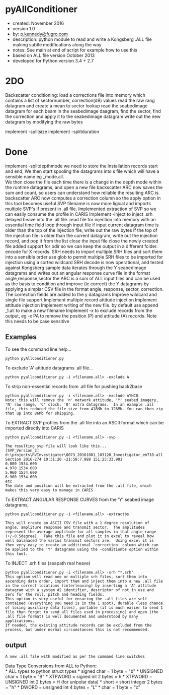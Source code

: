pyAllConditioner
=====
* created:          November 2016
* version           1.0
* by:               p.kennedy@fugro.com
* description:      python module to read and write a Kongsberg .ALL file making subtle modifications along the way
* notes:            See main at end of script for example how to use this
* based on ALL file version October 2013 
* developed for Python version 3.4 + 2.7

2DO
===
Backscatter conditioning:
    load a corrections file into memory which contains a list of sectornumber, correction(dB) values
    read the raw rang datagram and create a mean to sector lookup
    read the seabedimage datagram
    for each beam in the seabedimage daagram, find the sector, find the correction and apply it to the seabedimage datagram
    write out the new datagram by modifying the raw bytes 

implement -splitsize
implement -splitduration

Done
====
implement -splitdepthmode
    we need to store the installation records start and end, 
    We then start spooling the datagrams into s file which will have a sensible name eg <filename>_mode.all.  
    We then close the file each time there is a change in the depth mode within the runtime datagrams, and open a new file
backscatter ARC now saves the sum and count, so users can understand how reliable the resulting ARC is.
backscatter ARC now computes a correction column so the apply option in this tool becomes useful
SVP filename is now more ligical and imports multiple SVP's if present in .all file.
Implemented extraction of SVP so we can easily consume the profile in CARIS
Implement -inject <filename> to inject .srh delayed heave into the .all file.
    read file for injection into memory with an essential time field
    loop through input file
        if input current datagram time is older than the top of the injection file, write out the raw bytes
        if the top of the injection file is older than the current datagram, write out the injection record, and pop it from the list
    close the input file
    close the newly created file
added support for odir so we can keep the output in a different folder.
encode for X records.
SRH needs to import multiple SRH files and sort them into a sensible order
use glob to permit multiple SRH files to be imported for injection using a sorted wildcard
SRH decode is now operational, and tested against Kongsberg sample data
iterates through the Y seabedImage datagrams and writes out an angular response curve file in the format angle,response,sector
the ARC is a sum of ALL input files and can be used as the basis to condition and improve (ie correct) the Y datagrams by applying a simplar CSV file in the format angle, response, sector, correction.  The correction fields are added to the y datagrams
Improve wildcard and single file support
Implement multiple record attitude injection
Implement attitude injection
Implement writing of the new file.  by default use append _1.all to make a new filename
Implement -x <recordIdentifiers> to exclude records from the output, eg -x PA to remove the position (P) and attitude (A) records.  Note this needs to be case sensitive

Examples
-------

To see the command line help...
```
python pyAllConditioner.py
```
To exclude 'A' attitude datagrams .all file...
```
python pyallconditioner.py -i <filename.all> -exclude A
```
To strip non-essential records from .all file for pushing back2base
```
python pyallconditioner.py -i <filename.all> -exclude nYNC0
Note: this will remove the 'n' network attitude, 'Y' seabed imagery, 'N' raw range, 'C' clock, '0' extra datagrams.  In an example .all file, this reduced the file size from 418Mb to 126Mb. You can then zip that up into 86Mb for shipping.  
```

To EXTRACT SVP profiles from the .all file into an ASCII format which can be imported directly into CARIS
```
python pyallconditioner.py -i <filename.all> -svp

The resulting svp file will look like this...
[SVP_Version_2]
d:\projects\RVInvestigator\0073_20161001_103120_Investigator_em710.all
Section 2016-274 10:31:20 -21:58:7.988 151:25:33.901
0.000 1534.600 
4.970 1534.600 
5.960 1534.600 
6.960 1534.600 
etc
The date and position will be extracted from the .all file, which makes this very easy to manage in CARIS
```

To EXTRACT ANGULAR RESPONSE CURVES from the 'Y' seabed image datagrams, 
```
python pyallconditioner.py -i <filename.all> -extractbs

This will create an ASCII CSV file with a 1 degree resolution of angle, ampliture response and transmit sector.  The amplitudes represent the average amplitude for all samples in that angle range (+/-0.5degree).  Take this file and plot it in excel to reveal how well balanaced the varius transmit sectors are.  Using excel it is then very easy to create an additional 'correction' column which can be applied to the 'Y' datagrams using the -conditionbs option within this tool.

```

To INJECT .srh files (seapath real heave)
```
python pyallconditioner.py -i <filename.all> -srh "*.srh"
This option will read one or multiple srh files, sort them into ascending data order, import them and inject them into a new .all file in the correct locations (interleaving) by inserting a 'A' attitude datagram with a system #2 identifier, descriptor of not_in_use and zero for the roll, pitch and heading fields.  
This option is very useful for ensuring the .all files are self-contained (everything you need is in the 1 spot), durable (less chance of losing auxiliary data files), portable (it is much easier to send 1 file than forget to send all files used in processing) and open (the .all file format) is well documented and understood by many applications.
If needed, the existing attitude records can be excluded from the process, but under normal circumstances this is not recommended.

```






output
------
```
A new .all file with modified as per the command line switches
```

Data Type Conversions from ALL to Python::     
    * ALL types to python struct types
    * signed char = 1 byte = "b"
    * UNSIGNED char = 1 byte = "B"
    * XTFWORD = signed int 2 bytes = h
    * XTFWORD = UNSIGNED int 2 bytes = H (for unipolar data)
    * short = short integer 2 bytes = "h"
    * DWORD = unsigned int 4 bytes = "L"
    * char = 1 byte = "c"
```